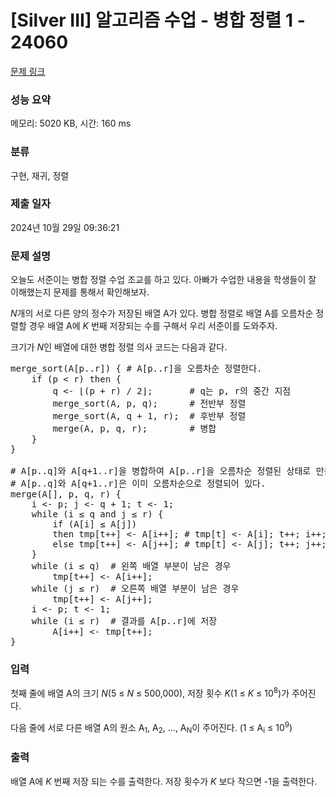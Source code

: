 # [Silver III] 알고리즘 수업 - 병합 정렬 1 - 24060 

[문제 링크](https://www.acmicpc.net/problem/24060) 

### 성능 요약

메모리: 5020 KB, 시간: 160 ms

### 분류

구현, 재귀, 정렬

### 제출 일자

2024년 10월 29일 09:36:21

### 문제 설명

<p style="user-select: auto !important;">오늘도 서준이는 병합 정렬 수업 조교를 하고 있다. 아빠가 수업한 내용을 학생들이 잘 이해했는지 문제를 통해서 확인해보자.</p>

<p style="user-select: auto !important;"><em style="user-select: auto !important;">N</em>개의 서로 다른 양의 정수가 저장된 배열 A가 있다. 병합 정렬로 배열 A를 오름차순 정렬할 경우 배열 A에 <em style="user-select: auto !important;">K </em>번째 저장되는 수를 구해서 우리 서준이를 도와주자.</p>

<p style="user-select: auto !important;">크기가 <em style="user-select: auto !important;">N</em>인 배열에 대한 병합 정렬 의사 코드는 다음과 같다.</p>

<pre style="user-select: auto !important;">merge_sort(A[p..r]) { # A[p..r]을 오름차순 정렬한다.
    if (p < r) then {
        q <- ⌊(p + r) / 2⌋;       # q는 p, r의 중간 지점
        merge_sort(A, p, q);      # 전반부 정렬
        merge_sort(A, q + 1, r);  # 후반부 정렬
        merge(A, p, q, r);        # 병합
    }
}

# A[p..q]와 A[q+1..r]을 병합하여 A[p..r]을 오름차순 정렬된 상태로 만든다.
# A[p..q]와 A[q+1..r]은 이미 오름차순으로 정렬되어 있다.
merge(A[], p, q, r) {
    i <- p; j <- q + 1; t <- 1;
    while (i ≤ q and j ≤ r) {
        if (A[i] ≤ A[j])
        then tmp[t++] <- A[i++]; # tmp[t] <- A[i]; t++; i++;
        else tmp[t++] <- A[j++]; # tmp[t] <- A[j]; t++; j++;
    }
    while (i ≤ q)  # 왼쪽 배열 부분이 남은 경우
        tmp[t++] <- A[i++];
    while (j ≤ r)  # 오른쪽 배열 부분이 남은 경우
        tmp[t++] <- A[j++];
    i <- p; t <- 1;
    while (i ≤ r)  # 결과를 A[p..r]에 저장
        A[i++] <- tmp[t++]; 
}</pre>

### 입력 

 <p style="user-select: auto !important;">첫째 줄에 배열 A의 크기 <em style="user-select: auto !important;">N</em>(5 ≤ <em style="user-select: auto !important;">N</em> ≤ 500,000), 저장 횟수 <em style="user-select: auto !important;">K</em>(1 ≤ <em style="user-select: auto !important;">K</em> ≤ 10<sup style="user-select: auto !important;">8</sup>)가 주어진다.</p>

<p style="user-select: auto !important;">다음 줄에 서로 다른 배열 A의 원소 A<sub style="user-select: auto !important;">1</sub>, A<sub style="user-select: auto !important;">2</sub>, ..., A<sub style="user-select: auto !important;">N</sub>이 주어진다. (1 ≤ A<sub style="user-select: auto !important;">i</sub> ≤ 10<sup style="user-select: auto !important;">9</sup>)</p>

### 출력 

 <p style="user-select: auto !important;">배열 A에 <em style="user-select: auto !important;">K </em>번째 저장 되는 수를 출력한다. 저장 횟수가 <em style="user-select: auto !important;">K </em>보다 작으면 -1을 출력한다.</p>

